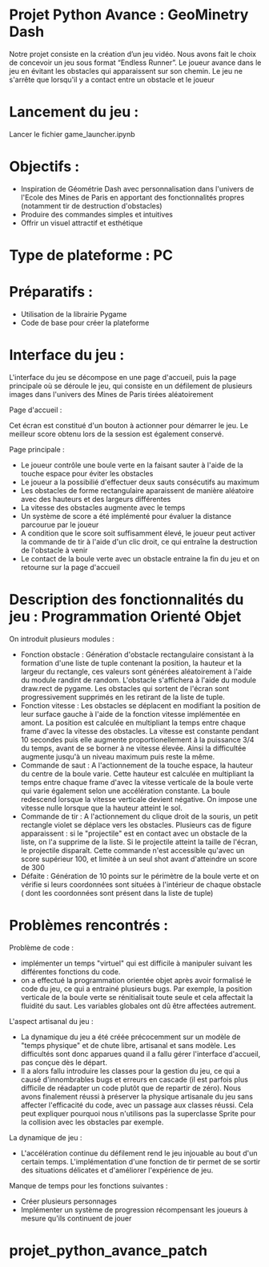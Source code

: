 # Projet Python Avance : GeoMinetry Dash

Notre projet consiste en la création d’un jeu vidéo. Nous avons fait le choix de concevoir un jeu sous format “Endless Runner”. Le joueur avance dans le jeu en évitant les obstacles qui apparaissent sur son chemin. Le jeu ne s'arrête que lorsqu'il y a contact entre un obstacle et le joueur

# Lancement du jeu :
Lancer le fichier game_launcher.ipynb

# Objectifs :
- Inspiration de Géométrie Dash avec personnalisation dans l'univers de l'Ecole des Mines de Paris en apportant des fonctionnalités propres (notamment tir de destruction d'obstacles)
- Produire des commandes simples et intuitives 
- Offrir un visuel attractif et esthétique 

# Type de plateforme :  PC 

# Préparatifs :

- Utilisation de la librairie Pygame 
- Code de base pour créer la plateforme  

# Interface du jeu :
L'interface du jeu se décompose en une page d'accueil, puis la page principale où se déroule le jeu, qui consiste en un défilement de plusieurs images dans l'univers des Mines de Paris tirées aléatoirement 

Page d'accueil :

Cet écran est constitué d'un bouton à actionner pour démarrer le jeu. Le meilleur score obtenu lors de la session est également conservé.

Page principale :
 
  - Le joueur contrôle une boule verte en la faisant sauter à l'aide de la touche espace pour éviter les obstacles
  - Le joueur a la possibilié d'effectuer deux sauts consécutifs au maximum
  - Les obstacles de forme rectangulaire aparaissent de manière aléatoire avec des hauteurs et des largeurs différentes
  - La vitesse des obstacles augmente avec le temps
  - Un système de score a été implémenté pour évaluer la distance parcourue par le joueur
  - A condition que le score soit suffisamment élevé, le joueur peut activer la commande de tir à l'aide d'un clic droit, ce qui entraîne la destruction de l'obstacle à venir
  - Le contact de la boule verte avec un obstacle entraine la fin du jeu et on retourne sur la page d'accueil

# Description des fonctionnalités du jeu : Programmation Orienté Objet

On introduit plusieurs modules :

 - Fonction obstacle : Génération d'obstacle rectangulaire consistant à la formation d'une liste de tuple contenant la position, la hauteur et la largeur du rectangle, ces valeurs sont générées aléatoirement à l'aide du module randint de random. L'obstacle s'affichera à l'aide du module draw.rect de pygame. Les obstacles qui sortent de l'écran sont progressivement supprimés en les retirant de la liste de tuple.
 - Fonction vitesse : Les obstacles se déplacent en modifiant la position de leur surface gauche à l'aide de la fonction vitesse implémentée en amont. La position est calculée en multipliant la temps entre chaque frame d'avec la vitesse des obstacles. La vitesse est constante pendant 10 secondes puis elle augmente proportionellement à la puissance 3/4 du temps, avant de se borner à ne vitesse élevée. Ainsi la difficultée augmente jusqu'à un niveau maximum puis reste la même.
 - Commande de saut : A l'actionnement de la touche espace, la hauteur du centre de la boule varie. Cette hauteur est calculée en multipliant la temps entre chaque frame d'avec la vitesse verticale de la boule verte qui varie également selon une accélération constante. La boule redescend lorsque la vitesse verticale devient négative. On impose une vitesse nulle lorsque que la hauteur atteint le sol.
 - Commande de tir : A l'actionnement du clique droit de la souris, un petit rectangle violet se déplace vers les obstacles. Plusieurs cas de figure apparaissent : si le "projectile" est en contact avec un obstacle de la liste, on l'a supprime de la liste. Si le projectile atteint la taille de l'écran, le projectile disparaît. Cette commande n'est accessible qu'avec un score supérieur 100, et limitée à un seul shot avant d'atteindre un score de 300
 - Défaite : Génération de 10 points sur le périmètre de la boule verte et on vérifie si leurs coordonnées sont situées à l'intérieur de chaque obstacle ( dont les coordonnées sont présent dans la liste de tuple)




# Problèmes rencontrés :

Problème de code :
  - implémenter un temps "virtuel" qui est difficile à manipuler suivant les différentes fonctions du code.
  - on a effectué la programmation orientée objet après avoir formalisé le code du jeu, ce qui a entrainé plusieurs bugs. Par exemple, la position verticale de la boule verte se rénitialisait toute seule et cela affectait la fluidité du saut. Les variables globales ont dû être affectées autrement.


L'aspect artisanal du jeu :
- La dynamique du jeu a été créée précocemment sur un modèle de "temps physique" et de chute libre, artisanal et sans modèle. Les difficultés sont donc apparues quand il a fallu gérer l'interface d'accueil, pas conçue dès le départ.
- Il a alors fallu introduire les classes pour la gestion du jeu, ce qui a causé d'innombrables bugs et erreurs en cascade (il est parfois plus difficile de réadapter un code plutôt que de repartir de zéro). Nous avons finalement réussi à préserver la physique artisanale du jeu sans affecter l'efficacité du code, avec un passage aux classes réussi. Cela peut expliquer pourquoi nous n'utilisons pas la superclasse Sprite pour la collision avec les obstacles par exemple.

La dynamique de jeu :
- L'accélération continue du défilement rend le jeu injouable au bout d'un certain temps. L'implémentation d'une fonction de tir permet de se sortir des situations délicates et d'améliorer l'expérience de jeu.

Manque de temps pour les fonctions suivantes : 
  - Créer plusieurs personnages 
  - Implémenter un système de progression récompensant les joueurs à mesure qu'ils continuent de jouer



# projet_python_avance_patch